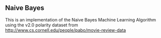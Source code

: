 ## **Naive Bayes**
This is an implementation of the Naive Bayes Machine Learning Algorithm using the v2.0 polarity dataset from http://www.cs.cornell.edu/people/pabo/movie-review-data